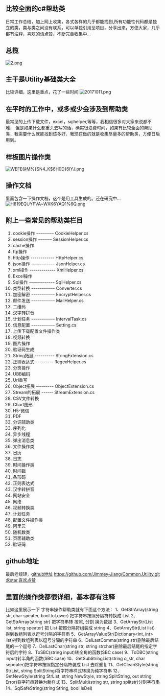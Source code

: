 
## 比较全面的c#帮助类

日常工作总结，加上网上收集，各式各样的几乎都能找到,所有功能性代码都是独立的类，类与类之间没有联系，可以单独引用至项目，分享出来，方便大家，几乎都有注释，喜欢的请点赞，不断完善收集中... 
## 总揽
![2.png](http://upload-images.jianshu.io/upload_images/6855212-26b0b78fc2743d1d.png?imageMogr2/auto-orient/strip%7CimageView2/2/w/1240)
## 主干是Utility基础类大全
比较详细，这里是重点，花了一些时间
![20171011.png](http://upload-images.jianshu.io/upload_images/6855212-fd64cd5f294f1967.png?imageMogr2/auto-orient/strip%7CimageView2/2/w/1240)
## 在平时的工作中，或多或少会涉及到帮助类
最常见的上传下载文件，excel，sqlhelper,等等，我相信很多对大家来说都不难， 但是如果什么都重头去写的话，确实很浪费时间，如果有比较全面的帮助类，我需要什么就能找到该多好，我现在做的就是收集尽量多的帮助类，方便日后用到。
## 样板图片操作类
![WEFE@M%}SN4_K$6H0D{6IYJ.png](http://upload-images.jianshu.io/upload_images/6855212-34f0ee0339e3cb49.png?imageMogr2/auto-orient/strip%7CimageView2/2/w/1240)
## 操作文档
里面包含一下操作文档，这个是用工具生成的。还在研究中... 
![H819EQUYFVA~WXK6YAQ1%6Q.png](http://upload-images.jianshu.io/upload_images/6855212-6cf5a7a2a4a75c89.png?imageMogr2/auto-orient/strip%7CimageView2/2/w/1240)
## 附上一些常见的帮助类栏目
1. cookie操作 --------- CookieHelper.cs
2. session操作 ------- SessionHelper.cs
3. cache操作
4. ftp操作
5. http操作 ------------ HttpHelper.cs
6. json操作 ------------ JsonHelper.cs		
7. xml操作 ------------- XmlHelper.cs
8. Excel操作			
9. Sql操作 ------------- SqlHelper.cs
10. 类型转换 ------------ Converter.cs
11. 加密解密 ------------ EncryptHelper.cs	
12. 邮件发送	------------ MailHelper.cs
13. 二维码
14. 汉字转拼音
15. 计划任务	------------ IntervalTask.cs
16. 信息配置 ------------ Setting.cs
17. 上传下载配置文件操作类
18. 视频转换
19. 图片操作
20. 验证码生成
21. String拓展 ---------- StringExtension.cs
22. 正则表达式 --------- RegexHelper.cs
23. 分页操作
24. UBB编码
25. Url重写
26. Object拓展 --------- ObjectExtension.cs
27. Stream的拓展	------ StreamExtension.cs
28. CSV文件转换
29. Chart图形
30. H5-微信
31. PDF
32. 分词辅助类
33. 序列化
34. 异步线程
35. 弹出消息类
36. 文件操作类
37. 日历
38. 日志
39. 时间操作类
40. 时间戳
41. 条形码
42. 正则表达式
43. 汉字转拼音
44. 网站安全
45. 网络
46. 视频转换类
47. 计划任务
48. 配置文件操作类
49. 阿里云
50. 随机数类
51. 页面辅助类
52. 验证码

## github地址
最后老规矩，[github地址](https://github.com/Jimmey-Jiang/Common.Utility.git) https://github.com/Jimmey-Jiang/Common.Utility.git求star,喜欢点赞
## 里面的操作类都很详细，基本都有注释
比如这里展示一下 字符串操作帮助类就有下面这个方法：
 1、GetStrArray(string str, char speater, bool toLower) 把字符串按照分隔符转换成 List
 2、GetStrArray(string str) 把字符串转 按照, 分割 换为数据
3、GetArrayStr(List list, string speater) 把 List 按照分隔符组装成 string
4、GetArrayStr(List list) 得到数组列表以逗号分隔的字符串
 5、GetArrayValueStr(Dictionary<int, int> list)得到数组列表以逗号分隔的字符串
 6、DelLastComma(string str)删除最后结尾的一个逗号
 7、DelLastChar(string str, string strchar)删除最后结尾的指定字符后的字符
 8、ToSBC(string input)转全角的函数(SBC case)
9、ToDBC(string input)转半角的函数(SBC case)
10、GetSubStringList(string o_str, char sepeater)把字符串按照指定分隔符装成 List 去除重复
11、GetCleanStyle(string StrList, string SplitString)将字符串样式转换为纯字符串
12、GetNewStyle(string StrList, string NewStyle, string SplitString, out string Error)将字符串转换为新样式
13、SplitMulti(string str, string splitstr)分割字符串
14、SqlSafeString(string String, bool IsDel)
